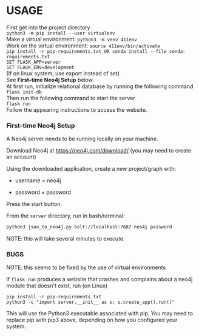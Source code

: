 # USAGE
First get into the project directory\
`python3 -m pip install --user virtualenv`\
Make a virtual environment: `python3 -m venv 411env`\
Work on the virtual environment: `source 411env/bin/activate`\
`pip install -r pip-requirements.txt OR conda install --file conda-requirements.txt`\
`SET FLASK_APP=server`\
`SET FLASK_ENV=development`\
(If on linux system, use export instead of set)\
See **First-time Neo4j Setup** below.\
At first run, initialize relational database by running the following command\
`flask init-db`\
Then run the following command to start the server\
`flask run`\
Follow the appearing instructions to access the website.



### First-time Neo4j Setup

A Neo4j server needs to be running locally on your machine.

Download Neo4j at https://neo4j.com/download/ (you may need to create an account)

Using the downloaded application, create a new project/graph with:

* username = neo4j

* password = password

Press the start button.

From the `server` directory, run in bash/terminal:

```bash
python3 json_to_neo4j.py bolt://localhost:7687 neo4j password
```

NOTE: this will take several minutes to execute.





### BUGS

NOTE: this seems to be fixed by the use of virtual environments

If `flask run` produces a website that crashes and complains about a neo4j module that doesn't exist, run (on Linux)

```
pip install -r pip-requirements.txt
python3 -c "import server.__init__ as s; s.create_app().run()"
```

This will use the Python3 executable associated with pip.
 You may need to replace pip with pip3 above, depending on how you configured your system.


